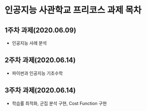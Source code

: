 # 인공지능 사관학교 프리코스 과제 목차

## 1주차 과제(2020.06.09)
* 인공지능 사례 분석
## 2주차 과제(2020.06.14)
* 파이썬과 인공지능 기초수학
## 3주차 과제(2020.06.14)
* 학습률 최적화, 군집 분석 구현, Cost Function 구현
